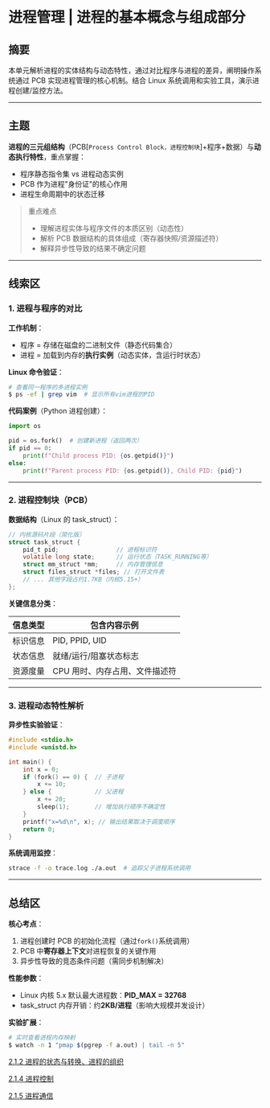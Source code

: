 # 进程管理 | 进程的基本概念与组成部分

## 摘要

本单元解析进程的实体结构与动态特性，通过对比程序与进程的差异，阐明操作系统通过 PCB 实现进程管理的核心机制。结合 Linux 系统调用和实验工具，演示进程创建/监控方法。

---

## 主题

**进程的三元组结构**（PCB[`Process Control Block，进程控制块`]+程序+数据）与**动态执行特性**，重点掌握：

- 程序静态指令集 vs 进程动态实例
- PCB 作为进程"身份证"的核心作用
- 进程生命周期中的状态迁移

> 重点难点
>
> - 理解进程实体与程序文件的本质区别（动态性）
> - 解析 PCB 数据结构的具体组成（寄存器快照/资源描述符）
> - 解释异步性导致的结果不确定问题

---

## 线索区

### 1. 进程与程序的对比

**工作机制**：

- 程序 = 存储在磁盘的二进制文件（静态代码集合）
- 进程 = 加载到内存的**执行实例**（动态实体，含运行时状态）

**Linux 命令验证**：

```bash
# 查看同一程序的多进程实例
$ ps -ef | grep vim  # 显示所有vim进程的PID
```

**代码案例**（Python 进程创建）：

```python
import os

pid = os.fork()  # 创建新进程（返回两次）
if pid == 0:
    print(f"Child process PID: {os.getpid()}")
else:
    print(f"Parent process PID: {os.getpid()}, Child PID: {pid}")
```

---

### 2. 进程控制块（PCB）

**数据结构**（Linux 的 task_struct）：

```c
// 内核源码片段（简化版）
struct task_struct {
    pid_t pid;                // 进程标识符
    volatile long state;      // 运行状态（TASK_RUNNING等）
    struct mm_struct *mm;     // 内存管理信息
    struct files_struct *files; // 打开文件表
    // ... 其他字段占约1.7KB（内核5.15+）
};
```

**关键信息分类**：  

| 信息类型 | 包含内容示例 |
|------------------|-------------------------------|
| 标识信息 | PID, PPID, UID |
| 状态信息 | 就绪/运行/阻塞状态标志 |
| 资源度量 | CPU 用时、内存占用、文件描述符 |

---

### 3. 进程动态特性解析

**异步性实验验证**：

```c
#include <stdio.h>
#include <unistd.h>

int main() {
    int x = 0;
    if (fork() == 0) {  // 子进程
        x += 10;
    } else {            // 父进程
        x += 20;
        sleep(1);       // 增加执行顺序不确定性
    }
    printf("x=%d\n", x); // 输出结果取决于调度顺序
    return 0;
}
```

**系统调用监控**：

```bash
strace -f -o trace.log ./a.out  # 追踪父子进程系统调用
```

---

## 总结区

**核心考点**：

1. 进程创建时 PCB 的初始化流程（通过`fork()`系统调用）
2. PCB 中**寄存器上下文**对进程恢复的关键作用
3. 异步性导致的竞态条件问题（需同步机制解决）

**性能参数**：

- Linux 内核 5.x 默认最大进程数：**PID_MAX = 32768**
- task_struct 内存开销：约**2KB/进程**（影响大规模并发设计）

**实验扩展**：

```bash
# 实时查看进程内存映射
$ watch -n 1 "pmap $(pgrep -f a.out) | tail -n 5"
```


[2.1.2 进程的状态与转换、进程的组织](2.1.2%20进程的状态与转换、进程的组织.md)

[2.1.4 进程控制](2.1.4%20进程控制.md)

[2.1.5 进程通信](2.1.5%20进程通信.md)
